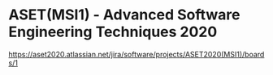 # ASET(MSI1) - Advanced Software Engineering Techniques 2020

https://aset2020.atlassian.net/jira/software/projects/ASET2020(MSI1)/boards/1
